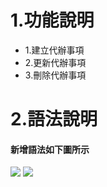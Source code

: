 <h1>1.功能說明</h1>
   <ul>
      <li>1.建立代辦事項</li>
      <li>2.更新代辦事項</li>
      <li>3.刪除代辦事項</li>
   </ul>
<h1>2.語法說明</h1>
<h4>新增語法如下圖所示</h4>
<img src="https://fakeimg.pl/300x200/200">
<img src="https://fakeimg.pl/300x200/200](https://unsplash.com/photos/qkER-qDxrR4">
